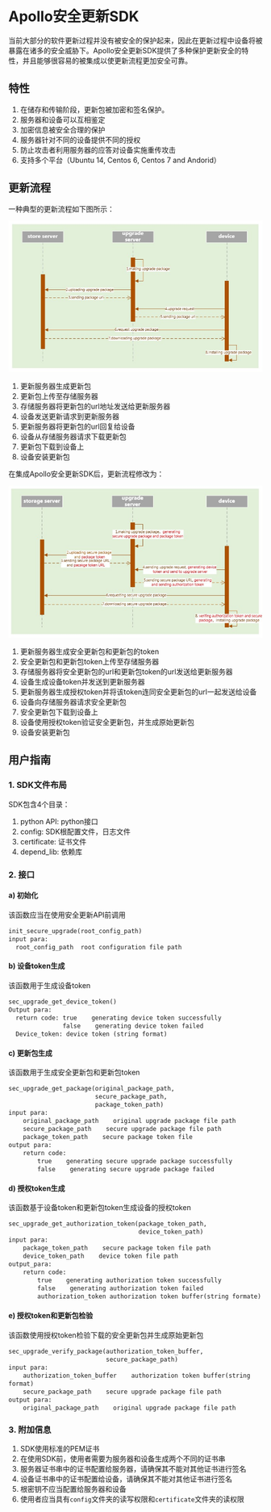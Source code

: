 # Apollo安全更新SDK

当前大部分的软件更新过程并没有被安全的保护起来，因此在更新过程中设备将被暴露在诸多的安全威胁下。Apollo安全更新SDK提供了多种保护更新安全的特性，并且能够很容易的被集成以使更新流程更加安全可靠。

## 特性

1. 在储存和传输阶段，更新包被加密和签名保护。
2. 服务器和设备可以互相鉴定
3. 加密信息被安全合理的保护
4. 服务器针对不同的设备提供不同的授权
5. 防止攻击者利用服务器的应答对设备实施重传攻击
6. 支持多个平台（Ubuntu 14, Centos 6, Centos 7 and Andorid）

## 更新流程

一种典型的更新流程如下图所示：

![](images/apollo_unsecure_upgrade_procedure.jpg)

1. 更新服务器生成更新包
2. 更新包上传至存储服务器
3. 存储服务器将更新包的url地址发送给更新服务器
4. 设备发送更新请求到更新服务器
5. 更新服务器将更新包的url回复给设备
6. 设备从存储服务器请求下载更新包
7. 更新包下载到设备上
8. 设备安装更新包

在集成Apollo安全更新SDK后，更新流程修改为：

![](images/apollo_secure_upgrade_procedure.jpg)

1. 更新服务器生成安全更新包和更新包的token
2. 安全更新包和更新包token上传至存储服务器
3. 存储服务器将安全更新包的url和更新包token的url发送给更新服务器
4. 设备生成设备token并发送到更新服务器
5. 更新服务器生成授权token并将该token连同安全更新包的url一起发送给设备
6. 设备向存储服务器请求安全更新包
7. 安全更新包下载到设备上
8. 设备使用授权token验证安全更新包，并生成原始更新包
9. 设备安装更新包

## 用户指南
### 1. SDK文件布局
SDK包含4个目录：
1. python API: python接口
2. config: SDK根配置文件，日志文件
3. certificate: 证书文件
4. depend_lib: 依赖库

### 2. 接口
#### a) 初始化
该函数应当在使用安全更新API前调用
```
init_secure_upgrade(root_config_path)
input para:
  root_config_path  root configuration file path
```

#### b) 设备token生成
该函数用于生成设备token
```
sec_upgrade_get_device_token()
Output para:
  return code: true    generating device token successfully
               false    generating device token failed
  Device_token: device token (string format)
```

#### c) 更新包生成
该函数用于生成安全更新包和更新包token
```
sec_upgrade_get_package(original_package_path,
                        secure_package_path,
                        package_token_path)
input para:
    original_package_path    original upgrade package file path
    secure_package_path    secure upgrade package file path
    package_token_path    secure package token file     
output para:
    return code:
        true    generating secure upgrade package successfully
        false    generating secure upgrade package failed
```

#### d) 授权token生成
该函数基于设备token和更新包token生成设备的授权token
```
sec_upgrade_get_authorization_token(package_token_path,
                                    device_token_path)
input para:
    package_token_path    secure package token file path
	device_token_path    device token file path
output_para:
    return code:
        true    generating authorization token successfully
        false    generating authorization token failed
        authorization_token authorization token buffer(string formate)
```

#### e) 授权token和更新包检验
该函数使用授权token检验下载的安全更新包并生成原始更新包
```
sec_upgrade_verify_package(authorization_token_buffer,
                           secure_package_path)
input para:
    authorization_token_buffer    authorization token buffer(string format)
    secure_package_path    secure upgrade package file path
output para:
    original_package_path    original upgrade package file path
```

### 3. 附加信息
1. SDK使用标准的PEM证书
2. 在使用SDK前，使用者需要为服务器和设备生成两个不同的证书串
3. 服务器证书串中的证书配置给服务器，请确保其不能对其他证书进行签名
4. 设备证书串中的证书配置给设备，请确保其不能对其他证书进行签名
5. 根密钥不应当配置给服务器和设备
6. 使用者应当具有`config`文件夹的读写权限和`certificate`文件夹的读权限
